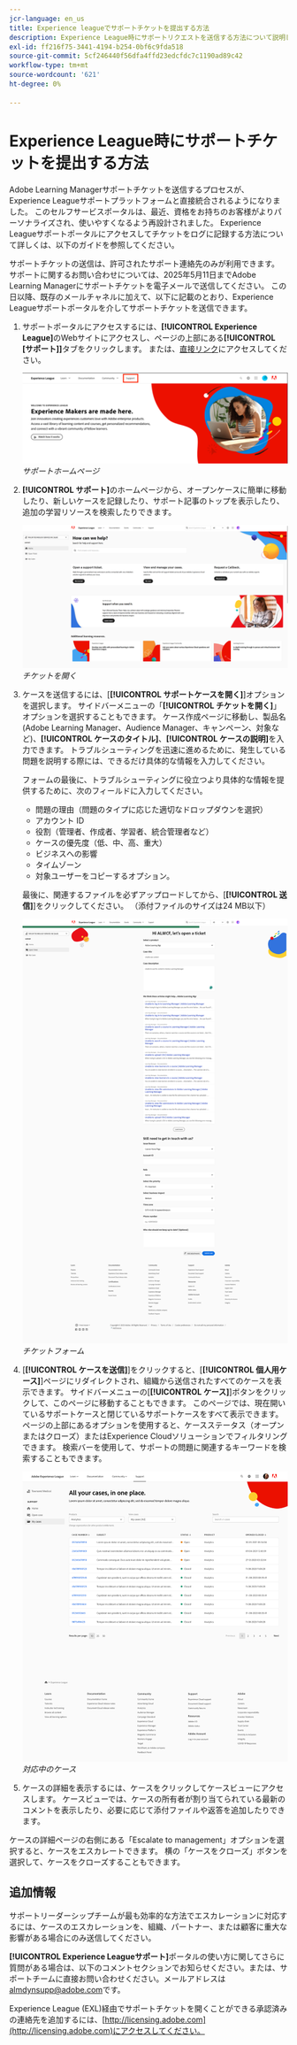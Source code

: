 ```yaml
---
jcr-language: en_us
title: Experience leagueでサポートチケットを提出する方法
description: Experience League時にサポートリクエストを送信する方法について説明します。
exl-id: ff216f75-3441-4194-b254-0bf6c9fda518
source-git-commit: 5cf246440f56dfa4ffd23edcfdc7c1190ad89c42
workflow-type: tm+mt
source-wordcount: '621'
ht-degree: 0%

---
```


# Experience League時にサポートチケットを提出する方法

Adobe Learning Managerサポートチケットを送信するプロセスが、Experience Leagueサポートプラットフォームと直接統合されるようになりました。 このセルフサービスポータルは、最近、資格をお持ちのお客様がよりパーソナライズされ、使いやすくなるよう再設計されました。 Experience Leagueサポートポータルにアクセスしてチケットをログに記録する方法について詳しくは、以下のガイドを参照してください。

サポートチケットの送信は、許可されたサポート連絡先のみが利用できます。 サポートに関するお問い合わせについては、2025年5月11日までAdobe Learning Managerにサポートチケットを電子メールで送信してください。 この日以降、既存のメールチャネルに加えて、以下に記載のとおり、Experience Leagueサポートポータルを介してサポートチケットを送信できます。

1. サポートポータルにアクセスするには、**[!UICONTROL Experience League]**&#x200B;のWebサイトにアクセスし、ページの上部にある&#x200B;**[!UICONTROL [サポート]]**&#x200B;タブをクリックします。 または、[直接リンク](https://experienceleague.adobe.com/home#support)にアクセスしてください。

   ![](assets/support.png)
   _サポートホームページ_

2. **[!UICONTROL サポート]**&#x200B;のホームページから、オープンケースに簡単に移動したり、新しいケースを記録したり、サポート記事のトップを表示したり、追加の学習リソースを検索したりできます。

   ![](assets/open-ticket.png)
   _チケットを開く_

3. ケースを送信するには、[**[!UICONTROL サポートケースを開く]**]オプションを選択します。 サイドバーメニューの「**[!UICONTROL チケットを開く]**」オプションを選択することもできます。 ケース作成ページに移動し、製品名(Adobe Learning Manager、Audience Manager、キャンペーン、対象など)、**[!UICONTROL ケースのタイトル]**、**[!UICONTROL ケースの説明]**&#x200B;を入力できます。 トラブルシューティングを迅速に進めるために、発生している問題を説明する際には、できるだけ具体的な情報を入力してください。

   フォームの最後に、トラブルシューティングに役立つより具体的な情報を提供するために、次のフィールドに入力してください。

   * 問題の理由（問題のタイプに応じた適切なドロップダウンを選択）
   * アカウント ID
   * 役割（管理者、作成者、学習者、統合管理者など）
   * ケースの優先度（低、中、高、重大）
   * ビジネスへの影響
   * タイムゾーン
   * 対象ユーザーをコピーするオプション。

   最後に、関連するファイルを必ずアップロードしてから、[**[!UICONTROL 送信]**]をクリックしてください。 （添付ファイルのサイズは24 MB以下）

   ![](assets/ticket-form.png)
   _チケットフォーム_

4. [**[!UICONTROL ケースを送信]**]をクリックすると、[**[!UICONTROL 個人用ケース]**]ページにリダイレクトされ、組織から送信されたすべてのケースを表示できます。 サイドバーメニューの[**[!UICONTROL ケース]**]ボタンをクリックして、このページに移動することもできます。 このページでは、現在開いているサポートケースと閉じているサポートケースをすべて表示できます。 ページの上部にあるオプションを使用すると、ケースステータス（オープンまたはクローズ）またはExperience Cloudソリューションでフィルタリングできます。 検索バーを使用して、サポートの問題に関連するキーワードを検索することもできます。

   ![](assets/open-cases.png)
   _対応中のケース_

5. ケースの詳細を表示するには、ケースをクリックしてケースビューにアクセスします。 ケースビューでは、ケースの所有者が割り当てられている最新のコメントを表示したり、必要に応じて添付ファイルや返答を追加したりできます。

ケースの詳細ページの右側にある「Escalate to management」オプションを選択すると、ケースをエスカレートできます。 横の「ケースをクローズ」ボタンを選択して、ケースをクローズすることもできます。

## 追加情報

サポートリーダーシップチームが最も効率的な方法でエスカレーションに対応するには、ケースのエスカレーションを、組織、パートナー、または顧客に重大な影響がある場合にのみ送信してください。

**[!UICONTROL Experience Leagueサポート]**&#x200B;ポータルの使い方に関してさらに質問がある場合は、以下のコメントセクションでお知らせください。または、サポートチームに直接お問い合わせください。メールアドレスは[almdynsupp@adobe.com](mailto:almdynsupp@adobe.com)です。

Experience League (EXL)経由でサポートチケットを開くことができる承認済みの連絡先を追加するには、[http://licensing.adobe.com](http://licensing.adobe.com)にアクセスしてください。

